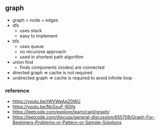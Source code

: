 ## graph
*   graph = node + edges
*   dfs
    * uses stack
    * easy to implement
*   bfs
    * uses queue 
    * no recursive approach
    * used in shortest path algorithm
*   union find
    * finds components (nodes) are connected
*   directed graph => cache is not required
*   undirected graph => cache is required to avoid infinite loop


### reference
*   https://youtu.be/tWVWeAqZ0WU
*   https://youtu.be/NcGxuF-6Gfg
*   https://leetcode.com/explore/learn/card/graph/
*   https://leetcode.com/discuss/general-discussion/655708/Graph-For-Beginners-Problems-or-Pattern-or-Sample-Solutions
